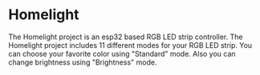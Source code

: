 # Homelight
The Homelight project is an esp32 based RGB LED strip controller. The Homelight project includes 11 different modes for your RGB LED strip. You can choose your favorite color using "Standard" mode. Also you can change brightness using "Brightness" mode.
